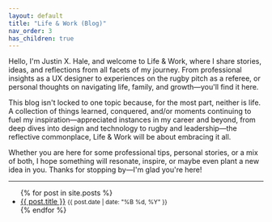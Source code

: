 ```yaml
---
layout: default
title: "Life & Work (Blog)"
nav_order: 3
has_children: true
---
```

Hello, I'm Justin X. Hale, and welcome to Life & Work, where I share stories, ideas, and reflections from all facets of my journey. From professional insights as a UX designer to experiences on the rugby pitch as a referee, or personal thoughts on navigating life, family, and growth—you'll find it here.

This blog isn't locked to one topic because, for the most part, neither is life. A collection of things learned, conquered, and/or moments continuing to fuel my inspiration—appreciated instances in my career and beyond, from deep dives into design and technology to rugby and leadership—the reflective commonplace, Life & Work will be about embracing it all.

Whether you are here for some professional tips, personal stories, or a mix of both, I hope something will resonate, inspire, or maybe even plant a new idea in you. Thanks for stopping by—I'm glad you're here!

---

<ul>
  {% for post in site.posts %}
    <li>
      <a href="{{ post.url }}">{{ post.title }}</a>
      <small>{{ post.date | date: "%B %d, %Y" }}</small>
    </li>
  {% endfor %}
</ul>
